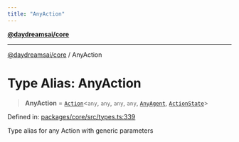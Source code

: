 ```yaml
---
title: "AnyAction"
---
```


[**@daydreamsai/core**](./api-reference.md)

***

[@daydreamsai/core](./api-reference.md) / AnyAction

# Type Alias: AnyAction

> **AnyAction** = [`Action`](./Action.md)\<`any`, `any`, `any`, `any`, [`AnyAgent`](./AnyAgent.md), [`ActionState`](./ActionState.md)\>

Defined in: [packages/core/src/types.ts:339](https://github.com/dojoengine/daydreams/blob/877d54c3d7a1ffa2e1fe799ae3402216c969af05/packages/core/src/types.ts#L339)

Type alias for any Action with generic parameters
